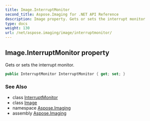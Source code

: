 ```yaml
---
title: Image.InterruptMonitor
second_title: Aspose.Imaging for .NET API Reference
description: Image property. Gets or sets the interrupt monitor
type: docs
weight: 130
url: /net/aspose.imaging/image/interruptmonitor/
---
```

## Image.InterruptMonitor property

Gets or sets the interrupt monitor.

```csharp
public InterruptMonitor InterruptMonitor { get; set; }
```

### See Also

* class [InterruptMonitor](../../../aspose.imaging.multithreading/interruptmonitor/)
* class [Image](../)
* namespace [Aspose.Imaging](../../image/)
* assembly [Aspose.Imaging](../../../)


